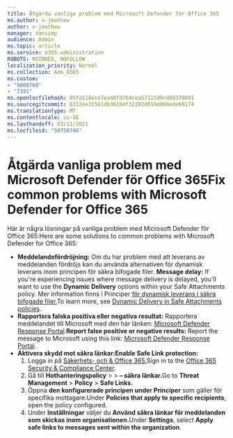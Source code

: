 ```yaml
---
title: Åtgärda vanliga problem med Microsoft Defender för Office 365
ms.author: v-jmathew
author: v-jmathew
manager: dansimp
audience: Admin
ms.topic: article
ms.service: o365-administration
ROBOTS: NOINDEX, NOFOLLOW
localization_priority: Normal
ms.collection: Adm_O365
ms.custom:
- "9000760"
- "7391"
ms.openlocfilehash: 05fa518ece7ea40fd7b4cea57115d9cd60370b01
ms.sourcegitcommit: 6312ee31561db36104f32282d019d069ede69174
ms.translationtype: MT
ms.contentlocale: sv-SE
ms.lasthandoff: 03/11/2021
ms.locfileid: "50750746"
---
```

# <a name="fix-common-problems-with-microsoft-defender-for-office-365"></a><span data-ttu-id="26405-102">Åtgärda vanliga problem med Microsoft Defender för Office 365</span><span class="sxs-lookup"><span data-stu-id="26405-102">Fix common problems with Microsoft Defender for Office 365</span></span>

<span data-ttu-id="26405-103">Här är några lösningar på vanliga problem med Microsoft Defender för Office 365:</span><span class="sxs-lookup"><span data-stu-id="26405-103">Here are some solutions to common problems with Microsoft Defender for Office 365:</span></span>

- <span data-ttu-id="26405-104">**Meddelandefördröjning:** Om du har problem med att leverans av meddelanden fördröjs kan du använda alternativen för dynamisk leverans inom principen för säkra bifogade filer. </span><span class="sxs-lookup"><span data-stu-id="26405-104">**Message delay:** If you're experiencing issues where message delivery is delayed, you'll want to use the **Dynamic Delivery** options within your Safe Attachments policy.</span></span> <span data-ttu-id="26405-105">Mer information finns i Principer [för dynamisk leverans i säkra bifogade filer.](https://go.microsoft.com/fwlink/?linkid=2094106)</span><span class="sxs-lookup"><span data-stu-id="26405-105">To learn more, see [Dynamic Delivery in Safe Attachments policies](https://go.microsoft.com/fwlink/?linkid=2094106).</span></span>
- <span data-ttu-id="26405-106">**Rapportera falska positiva eller negativa resultat:** Rapportera meddelandet till Microsoft med den här länken: [Microsoft Defender Response Portal](https://go.microsoft.com/fwlink/?linkid=2092835).</span><span class="sxs-lookup"><span data-stu-id="26405-106">**Report false positive or negative results:** Report the message to Microsoft using this link: [Microsoft Defender Response Portal](https://go.microsoft.com/fwlink/?linkid=2092835).</span></span>
- <span data-ttu-id="26405-107">**Aktivera skydd mot säkra länkar:**</span><span class="sxs-lookup"><span data-stu-id="26405-107">**Enable Safe Link protection:**</span></span>
    1. <span data-ttu-id="26405-108">Logga in på [Säkerhets- och & Office 365.](https://go.microsoft.com/fwlink/p/?linkid=2077143)</span><span class="sxs-lookup"><span data-stu-id="26405-108">Sign in to the [Office 365 Security & Compliance Center](https://go.microsoft.com/fwlink/p/?linkid=2077143).</span></span>
    2. <span data-ttu-id="26405-109">Gå till **Hothanteringspolicy**  >    >  **– säkra länkar.**</span><span class="sxs-lookup"><span data-stu-id="26405-109">Go to **Threat Management** > **Policy** > **Safe Links.**</span></span>
    3. <span data-ttu-id="26405-110">Öppna **den konfigurerade principen under Principer** som gäller för specifika mottagare.</span><span class="sxs-lookup"><span data-stu-id="26405-110">Under **Policies that apply to specific recipients**, open the policy configured.</span></span>
    4. <span data-ttu-id="26405-111">Under **Inställningar** väljer du **Använd säkra länkar för meddelanden som skickas inom organisationen.**</span><span class="sxs-lookup"><span data-stu-id="26405-111">Under **Settings**, select **Apply safe links to messages sent within the organization**.</span></span>
